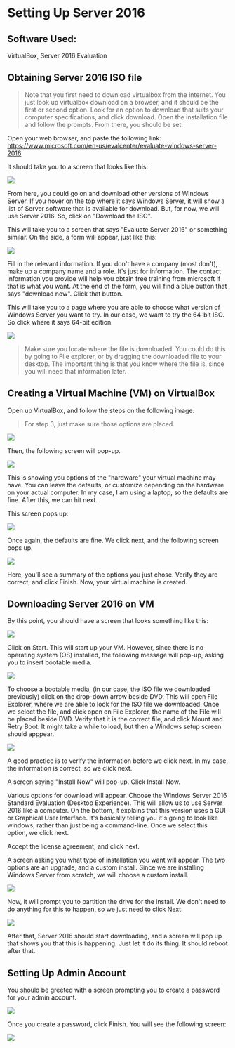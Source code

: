 # Setting Up Server 2016

## Software Used:
VirtualBox, Server 2016 Evaluation

## Obtaining Server 2016 ISO file

> Note that you first need to download virtualbox from the internet. You just look up virtualbox download on a browser, and it should be the first or second option. Look for an option to download that suits your computer specifications, and click download. Open the installation file and follow the prompts. From there, you should be set.

Open your web browser, and paste the following link: https://www.microsoft.com/en-us/evalcenter/evaluate-windows-server-2016

It should take you to a screen that looks like this:

<img src="https://i.ibb.co/c3LrT04/1-Microsoft-Eval-Center.png">

From here, you could go on and download other versions of Windows Server. If you hover on the top where it says Windows Server, it will show a list of Server software that is available for download. But, for now, we will use Server 2016. So, click on "Download the ISO".

This will take you to a screen that says "Evaluate Server 2016" or something similar. On the side, a form will appear, just like this:

<img src="https://i.ibb.co/5jkRTcd/2-Register-for-your-free-trial-today.png">

Fill in the relevant information. If you don't have a company (most don't), make up a company name and a role. It's just for information. The contact information you provide will help you obtain free training from microsoft if that is what you want. At the end of the form, you will find a blue button that says "download now". Click that button.

This will take you to a page where you are able to choose what version of Windows Server you want to try. In our case, we want to try the 64-bit ISO. So click where it says 64-bit edition.

<img src="https://i.ibb.co/wJvgT7v/4-Download-64-bit.png">

> Make sure you locate where the file is downloaded. You could do this by going to File explorer, or by dragging the downloaded file to your desktop. The important thing is that you know where the file is, since you will need that information later.

## Creating a Virtual Machine (VM) on VirtualBox

Open up VirtualBox, and follow the steps on the following image:

> For step 3, just make sure those options are placed.

<img src="https://i.ibb.co/j8mh2LX/5-CVE-New-Virtual-Machine.png">

Then, the following screen will pop-up.

<img src="https://i.ibb.co/cJ5yQP4/6-Choosing-hardware.png">

This is showing you options of the "hardware" your virtual machine may have. You can leave the defaults, or customize depending on the hardware on your actual computer. In my case, I am using a laptop, so the defaults are fine. After this, we can hit next. 

This screen pops up:

<img src="https://i.ibb.co/p4cnqNK/7-Virtual-Hard-Disk.png">

Once again, the defaults are fine. We click next, and the following screen pops up.

<img src="https://i.ibb.co/RcQRVTG/8-Summary.png">

Here, you'll see a summary of the options you just chose. Verify they are correct, and click Finish. Now, your virtual machine is created. 


## Downloading Server 2016 on VM
By this point, you should have a screen that looks something like this:

<img src="https://i.ibb.co/vxZbVgJ/9-Start.png">

Click on Start. This will start up your VM. However, since there is no operating system (OS) installed, the following message will pop-up, asking you to insert bootable media. 

<img src="https://i.ibb.co/swN9YPD/10-Decide-boot-order.png">

To choose a bootable media, (in our case, the ISO file we downloaded previously) click on the drop-down arrow beside DVD. This will open File Explorer, where we are able to look for the ISO file we downloaded. Once we select the file, and click open on File Explorer, the name of the File will be placed beside DVD. Verify that it is the correct file, and click Mount and Retry Boot. It might take a while to load, but then a Windows setup screen should apppear. 

<img src="https://i.ibb.co/LgfpPNn/13-Windows-setup.png">

A good practice is to verify the information before we click next. In my case, the information is correct, so we click next. 

A screen saying "Install Now" will pop-up. Click Install Now. 

Various options for download will appear. Choose the Windows Server 2016 Standard Evaluation (Desktop Experience). This will allow us to use Server 2016 like a computer. On the bottom, it explains that this version uses a GUI or Graphical User Interface. It's basically telling you it's going to look like windows, rather than just being a command-line. Once we select this option, we click next.  

Accept the license agreement, and click next. 

A screen asking you what type of installation you want will appear. The two options are an upgrade, and a custom install. Since we are installing Windows Server from scratch, we will choose a custom install. 

<img src="https://i.ibb.co/0ZtTFHM/17-Custom-install.png">

Now, it will prompt you to partition the drive for the install. We don't need to do anything for this to happen, so we just need to click Next. 

<img src="https://i.ibb.co/5rN1ngC/18-Partition.png">

After that, Server 2016 should start downloading, and a screen will pop up that shows you that this is happening. Just let it do its thing. It should reboot after that. 

## Setting Up Admin Account
You should be greeted with a screen prompting you to create a password for your admin account.

<img src="https://i.ibb.co/rb8nhqK/20-Setting-up-password.png">

Once you create a password, click Finish. You will see the following screen:

<img src="https://i.ibb.co/X39649t/21-control-alt-delete.png">
